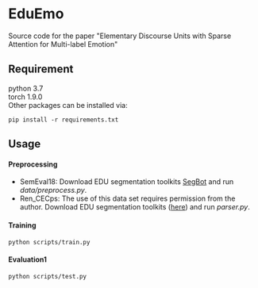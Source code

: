 # EduEmo
Source code for the paper "Elementary Discourse Units with Sparse Attention for Multi-label Emotion"
## Requirement
python 3.7  
torch 1.9.0  
Other packages can be installed via:

    pip install -r requirements.txt
    
## Usage
#### Preprocessing
- SemEval18: Download EDU segmentation toolkits [SegBot](http://138.197.118.157:8000/segbot/) and run *data/preprocess.py*. 
- Ren_CECps: The use of this data set requires permission from the author. Download EDU segmentation toolkits ([here](https://github.com/abccaba2000/discourse-parser)) and run *parser.py*.

#### Training

    python scripts/train.py 

#### Evaluation1

    python scripts/test.py



